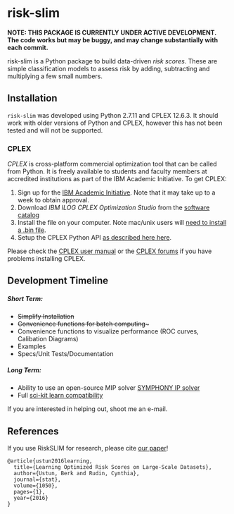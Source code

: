 risk-slim
========

**NOTE: THIS PACKAGE IS CURRENTLY UNDER ACTIVE DEVELOPMENT. The code works but may be buggy, and may change substantially with each commit.** 

risk-slim is a Python package to build data-driven *risk scores*. These are simple classification models to assess risk by adding, subtracting and multiplying a few small numbers.

## Installation 

``risk-slim`` was developed using Python 2.7.11 and CPLEX 12.6.3. It should work with older versions of Python and CPLEX, however this has not been tested and will not be supported.

### CPLEX 

*CPLEX* is cross-platform commercial optimization tool that can be called from Python. It is freely available to students and faculty members at accredited institutions as part of the IBM Academic Initiative. To get CPLEX:

1. Sign up for the [IBM Academic Initiative](https://developer.ibm.com/academic/). Note that it may take up to a week to obtain approval.
2. Download *IBM ILOG CPLEX Optimization Studio* from the [software catalog](https://ibm.onthehub.com/WebStore/OfferingDetails.aspx?o=6fcc1096-7169-e611-9420-b8ca3a5db7a1)
3. Install the file on your computer. Note mac/unix users will [need to install a .bin file](http://www-01.ibm.com/support/docview.wss?uid=swg21444285).
4. Setup the CPLEX Python API [as described here here](http://www.ibm.com/support/knowledgecenter/SSSA5P_12.6.3/ilog.odms.cplex.help/CPLEX/GettingStarted/topics/set_up/Python_setup.html).

Please check the [CPLEX user manual](http://www-01.ibm.com/support/knowledgecenter/SSSA5P/welcome) or the [CPLEX forums](https://www.ibm.com/developerworks/community/forums/html/forum?id=11111111-0000-0000-0000-000000002059) if you have problems installing CPLEX.

## Development Timeline

##### Short Term:

- ~~Simplify Installation~~ 
- ~~Convenience functions for batch computing~~~
- Convenience functions to visualize performance (ROC curves, Calibation Diagrams)
- Examples
- Specs/Unit Tests/Documentation


##### Long Term:

- Ability to use an open-source MIP solver [SYMPHONY IP solver](https://projects.coin-or.org/SYMPHONY) 
- Full [sci-kit learn compatibility](http://scikit-learn.org/stable/developers/contributing.html#rolling-your-own-estimator)

If you are interested in helping out, shoot me an e-mail.

## References 

If you use RiskSLIM for research, please cite [our paper](https://arxiv.org/abs/1610.00168)!  
     
```
@article{ustun2016learning,
  title={Learning Optimized Risk Scores on Large-Scale Datasets},
  author={Ustun, Berk and Rudin, Cynthia},
  journal={stat},
  volume={1050},
  pages={1},
  year={2016}
}
```

